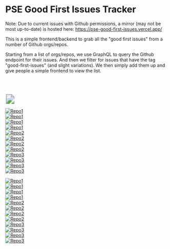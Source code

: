 # PSE Good First Issues Tracker

Note: Due to current issues with Github permissions, a mirror (may not be most up-to-date) is hosted here: https://pse-good-first-issues.vercel.app/

This is a simple frontend/backend to grab all the "good first issues" from a number of Github orgs/repos.

Starting from a list of orgs/repos, we use GraphQL to query the Github endpoint for their issues. And then we filter for issues that have the tag "good-first-issues" (and slight variations). We then simply add them up and give people a simple frontend to view the list.

<br/>
<br/>
<br/>
<svg
    xmlns="http://www.w3.org/2000/svg"
    fill="none
    viewBox="0 0 30 30"
    version="1.1"
    width="30"
    height="30"
    >
    <image href="https://pse-gfis-git-temp-header-example-omurovec.vercel.app/api/image-redirect?repoIndex=0" height="30" width="30" x="0" y="0" clip-path="inset(0% round 2px)"/>
    <text>test</text>
</svg>

[![Repo1](https://pse-gfis-git-temp-header-example-omurovec.vercel.app/api/repo-preview?repoIndex=0#gh-dark-mode-only)](https://pse-gfis-git-temp-header-example-omurovec.vercel.app/api/repo-redirect?repoIndex=0#gh-dark-mode-only)  
[![Repo1](https://pse-gfis-git-temp-header-example-omurovec.vercel.app/api/issue-preview?repoIndex=0&issueIndex=0#gh-dark-mode-only)](https://pse-gfis-git-temp-header-example-omurovec.vercel.app/api/issue-redirect?repoIndex=0&issueIndex=0#gh-dark-mode-only)  
[![Repo1](https://pse-gfis-git-temp-header-example-omurovec.vercel.app/api/issue-preview?repoIndex=0&issueIndex=1#gh-dark-mode-only)](https://pse-gfis-git-temp-header-example-omurovec.vercel.app/api/issue-redirect?repoIndex=0&issueIndex=1#gh-dark-mode-only)  
[![Repo1](https://pse-gfis-git-temp-header-example-omurovec.vercel.app/api/issue-preview?repoIndex=0&issueIndex=2#gh-dark-mode-only)](https://pse-gfis-git-temp-header-example-omurovec.vercel.app/api/issue-redirect?repoIndex=0&issueIndex=2#gh-dark-mode-only)  
[![Repo2](https://pse-gfis-git-temp-header-example-omurovec.vercel.app/api/repo-preview?repoIndex=1#gh-dark-mode-only)](https://pse-gfis-git-temp-header-example-omurovec.vercel.app/api/repo-redirect?repoIndex=1#gh-dark-mode-only)  
[![Repo2](https://pse-gfis-git-temp-header-example-omurovec.vercel.app/api/issue-preview?repoIndex=1&issueIndex=0#gh-dark-mode-only)](https://pse-gfis-git-temp-header-example-omurovec.vercel.app/api/issue-redirect?repoIndex=1&issueIndex=0#gh-dark-mode-only)  
[![Repo2](https://pse-gfis-git-temp-header-example-omurovec.vercel.app/api/issue-preview?repoIndex=1&issueIndex=1#gh-dark-mode-only)](https://pse-gfis-git-temp-header-example-omurovec.vercel.app/api/issue-redirect?repoIndex=1&issueIndex=1#gh-dark-mode-only)  
[![Repo2](https://pse-gfis-git-temp-header-example-omurovec.vercel.app/api/issue-preview?repoIndex=1&issueIndex=2#gh-dark-mode-only)](https://pse-gfis-git-temp-header-example-omurovec.vercel.app/api/issue-redirect?repoIndex=1&issueIndex=2#gh-dark-mode-only)  
[![Repo3](https://pse-gfis-git-temp-header-example-omurovec.vercel.app/api/repo-preview?repoIndex=2#gh-dark-mode-only)](https://pse-gfis-git-temp-header-example-omurovec.vercel.app/api/repo-redirect?repoIndex=1#gh-dark-mode-only)  
[![Repo3](https://pse-gfis-git-temp-header-example-omurovec.vercel.app/api/issue-preview?repoIndex=2&issueIndex=0#gh-dark-mode-only)](https://pse-gfis-git-temp-header-example-omurovec.vercel.app/api/issue-redirect?repoIndex=2&issueIndex=0#gh-dark-mode-only)  
[![Repo3](https://pse-gfis-git-temp-header-example-omurovec.vercel.app/api/issue-preview?repoIndex=2&issueIndex=1#gh-dark-mode-only)](https://pse-gfis-git-temp-header-example-omurovec.vercel.app/api/issue-redirect?repoIndex=2&issueIndex=1#gh-dark-mode-only)  
[![Repo3](https://pse-gfis-git-temp-header-example-omurovec.vercel.app/api/issue-preview?repoIndex=2&issueIndex=2#gh-dark-mode-only)](https://pse-gfis-git-temp-header-example-omurovec.vercel.app/api/issue-redirect?repoIndex=2&issueIndex=2#gh-dark-mode-only)

[![Repo1](https://pse-gfis-git-temp-header-example-omurovec.vercel.app/api/repo-preview?repoIndex=0#gh-light-mode-only)](https://pse-gfis-git-temp-header-example-omurovec.vercel.app/api/repo-redirect?repoIndex=0#gh-light-mode-only)  
[![Repo1](https://pse-gfis-git-temp-header-example-omurovec.vercel.app/api/issue-preview?repoIndex=0&issueIndex=0#gh-light-mode-only)](https://pse-gfis-git-temp-header-example-omurovec.vercel.app/api/issue-redirect?repoIndex=0&issueIndex=0#gh-light-mode-only)  
[![Repo1](https://pse-gfis-git-temp-header-example-omurovec.vercel.app/api/issue-preview?repoIndex=0&issueIndex=1#gh-light-mode-only)](https://pse-gfis-git-temp-header-example-omurovec.vercel.app/api/issue-redirect?repoIndex=0&issueIndex=1#gh-light-mode-only)  
[![Repo1](https://pse-gfis-git-temp-header-example-omurovec.vercel.app/api/issue-preview?repoIndex=0&issueIndex=2#gh-light-mode-only)](https://pse-gfis-git-temp-header-example-omurovec.vercel.app/api/issue-redirect?repoIndex=0&issueIndex=2#gh-light-mode-only)  
[![Repo2](https://pse-gfis-git-temp-header-example-omurovec.vercel.app/api/repo-preview?repoIndex=1#gh-light-mode-only)](https://pse-gfis-git-temp-header-example-omurovec.vercel.app/api/repo-redirect?repoIndex=1#gh-light-mode-only)  
[![Repo2](https://pse-gfis-git-temp-header-example-omurovec.vercel.app/api/issue-preview?repoIndex=1&issueIndex=0#gh-light-mode-only)](https://pse-gfis-git-temp-header-example-omurovec.vercel.app/api/issue-redirect?repoIndex=1&issueIndex=0#gh-light-mode-only)  
[![Repo2](https://pse-gfis-git-temp-header-example-omurovec.vercel.app/api/issue-preview?repoIndex=1&issueIndex=1#gh-light-mode-only)](https://pse-gfis-git-temp-header-example-omurovec.vercel.app/api/issue-redirect?repoIndex=1&issueIndex=1#gh-light-mode-only)  
[![Repo2](https://pse-gfis-git-temp-header-example-omurovec.vercel.app/api/issue-preview?repoIndex=1&issueIndex=2#gh-light-mode-only)](https://pse-gfis-git-temp-header-example-omurovec.vercel.app/api/issue-redirect?repoIndex=1&issueIndex=2#gh-light-mode-only)  
[![Repo3](https://pse-gfis-git-temp-header-example-omurovec.vercel.app/api/repo-preview?repoIndex=2#gh-light-mode-only)](https://pse-gfis-git-temp-header-example-omurovec.vercel.app/api/repo-redirect?repoIndex=2#gh-light-mode-only)  
[![Repo3](https://pse-gfis-git-temp-header-example-omurovec.vercel.app/api/issue-preview?repoIndex=2&issueIndex=0#gh-light-mode-only)](https://pse-gfis-git-temp-header-example-omurovec.vercel.app/api/issue-redirect?repoIndex=2&issueIndex=0#gh-light-mode-only)  
[![Repo3](https://pse-gfis-git-temp-header-example-omurovec.vercel.app/api/issue-preview?repoIndex=2&issueIndex=1#gh-light-mode-only)](https://pse-gfis-git-temp-header-example-omurovec.vercel.app/api/issue-redirect?repoIndex=2&issueIndex=1#gh-light-mode-only)  
[![Repo3](https://pse-gfis-git-temp-header-example-omurovec.vercel.app/api/issue-preview?repoIndex=2&issueIndex=2#gh-light-mode-only)](https://pse-gfis-git-temp-header-example-omurovec.vercel.app/api/issue-redirect?repoIndex=2&issueIndex=2#gh-light-mode-only)
